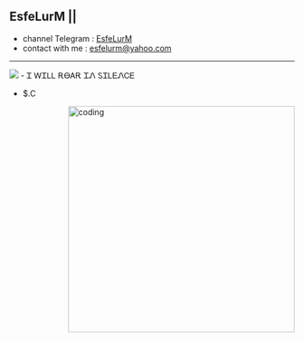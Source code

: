 ## EsfeLurM ||

- channel Telegram : <a href="https://t.me/esfelurm">EsfeLurM</a>
- contact with me : esfelurm@yahoo.com
--------------------------
<img src="https://camo.githubusercontent.com/03b9a9e94661af4f7697e993675e4347cdd1fcdb0ed5a1278909ba9a4ace83cd/68747470733a2f2f73362e7575706c6f61642e69722f66696c65732f73637265656e73686f745f32303232313130312d3130303235385f766964656f5f706c617965725f693336792e6a7067">
- Ꮖ ᎳᏆᏞᏞ ᎡᎾᎪᎡ ᏆᏁ ᏚᏆᏞᎬᏁᏟᎬ


- $.C
<img align="right" alt="coding" width="400" src="https://media1.giphy.com/media/qgQUggAC3Pfv687qPC/giphy.gif">

